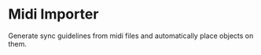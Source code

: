 # Midi Importer

Generate sync guidelines from midi files and automatically place objects on them.

